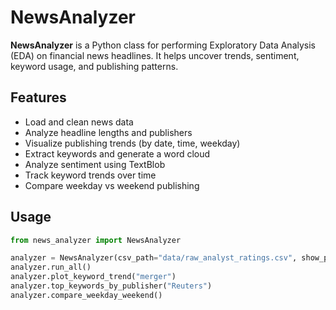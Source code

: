 # NewsAnalyzer

**NewsAnalyzer** is a Python class for performing Exploratory Data Analysis (EDA) on financial news headlines. It helps uncover trends, sentiment, keyword usage, and publishing patterns.

## Features

- Load and clean news data  
- Analyze headline lengths and publishers  
- Visualize publishing trends (by date, time, weekday)  
- Extract keywords and generate a word cloud  
- Analyze sentiment using TextBlob  
- Track keyword trends over time  
- Compare weekday vs weekend publishing  

## Usage

```python
from news_analyzer import NewsAnalyzer

analyzer = NewsAnalyzer(csv_path="data/raw_analyst_ratings.csv", show_plots=True)
analyzer.run_all()
analyzer.plot_keyword_trend("merger")
analyzer.top_keywords_by_publisher("Reuters")
analyzer.compare_weekday_weekend()
